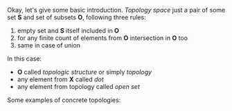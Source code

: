 Okay, let's give some basic introduction.
_Topology space_ just a pair of some set **S** and set of subsets **O**, following three rules:
1. empty set and **S** itself included in **O**
2. for any finite count of elements from **O** intersection in **O** too
3. same in case of union

In this case:
* **O** called _topologic structure_ or simply _topology_
* any element from **X** called _dot_
* any element from topology called _open set_

Some examples of concrete topologies:
